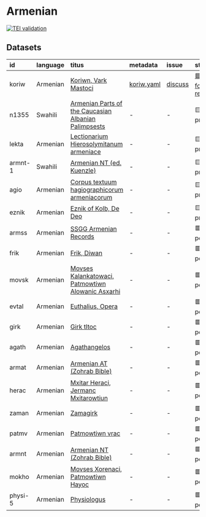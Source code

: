 # Armenian
[![TEI validation](https://github.com/TITUS-2-0/armenian/actions/workflows/validate.yaml/badge.svg?branch=main)](https://github.com/TITUS-2-0/armenian/actions/workflows/validate.yaml)
## Datasets
| id      | language   | titus                                                                                                                   | metadata                                                                         | issue                                                     | status                                                              |
|:--------|:-----------|:------------------------------------------------------------------------------------------------------------------------|:---------------------------------------------------------------------------------|:----------------------------------------------------------|:--------------------------------------------------------------------|
| koriw   | Armenian   | [Koriwn, Vark Mastoci](http://titus.uni-frankfurt.de/texte/etcs/arm/koriwn/koriw.htm)                                   | [koriw.yaml](https://github.com/TITUS-2-0/metadata/blob/main/curated/koriw.yaml) | [discuss](https://github.com/TITUS-2-0/armenian/issues/1) | [🟦 ready for review](https://github.com/TITUS-2-0/armenian/pull/2) |
| n1355   | Swahili    | [Armenian Parts of the Caucasian Albanian Palimpsests](http://titus.uni-frankfurt.de/texte/etcc/arm/n1355arm/n1355.htm) | -                                                                                | -                                                         | 🟨 in progress                                                      |
| lekta   | Armenian   | [Lectionarium Hierosolymitanum armeniace](http://titus.uni-frankfurt.de/texte/etcs/arm/lektarm/lekta.htm)               | -                                                                                | -                                                         | 🟨 in progress                                                      |
| armnt-1 | Swahili    | [Armenian NT (ed. Kuenzle)](http://titus.uni-frankfurt.de/texte/etcc/arm/armntbk/armnt.htm)                             | -                                                                                | -                                                         | 🟨 in progress                                                      |
| agio    | Armenian   | [Corpus textuum hagiographicorum armeniacorum](http://titus.uni-frankfurt.de/texte/etcs/arm/agio/agio.htm)              | -                                                                                | -                                                         | 🟨 in progress                                                      |
| eznik   | Armenian   | [Eznik of Kolb, De Deo](http://titus.uni-frankfurt.de/texte/etcs/arm/eznik/eznik.htm)                                   | -                                                                                | -                                                         | 🟨 in progress                                                      |
| armss   | Armenian   | [SSGG Armenian Records](http://titus.uni-frankfurt.de/texte/etce/cauc/armen/armssgg/armss.htm)                          | -                                                                                | -                                                         | 🟥 pending                                                          |
| frik    | Armenian   | [Frik, Diwan](http://titus.uni-frankfurt.de/texte/etcs/arm/frik/frik.htm)                                               | -                                                                                | -                                                         | 🟥 pending                                                          |
| movsk   | Armenian   | [Movses Kalankatowaci, Patmowtiwn Alowanic Asxarhi](http://titus.uni-frankfurt.de/texte/etcs/arm/movskal/movsk.htm)     | -                                                                                | -                                                         | 🟥 pending                                                          |
| evtal   | Armenian   | [Euthalius, Opera](http://titus.uni-frankfurt.de/texte/etcs/arm/evtali/evtal.htm)                                       | -                                                                                | -                                                         | 🟥 pending                                                          |
| girk    | Armenian   | [Girk tltoc](http://titus.uni-frankfurt.de/texte/etcs/arm/girk/girk.htm)                                                | -                                                                                | -                                                         | 🟥 pending                                                          |
| agath   | Armenian   | [Agathangelos](http://titus.uni-frankfurt.de/texte/etcs/arm/agath/agath.htm)                                            | -                                                                                | -                                                         | 🟥 pending                                                          |
| armat   | Armenian   | [Armenian AT (Zohrab Bible)](http://titus.uni-frankfurt.de/texte/etcs/arm/zohrab/armat/armat.htm)                       | -                                                                                | -                                                         | 🟥 pending                                                          |
| herac   | Armenian   | [Mxitar Heraci, Jermanc Mxitarowtiun](http://titus.uni-frankfurt.de/texte/etcs/arm/heraci/herac.htm)                    | -                                                                                | -                                                         | 🟥 pending                                                          |
| zaman   | Armenian   | [Zamagirk](http://titus.uni-frankfurt.de/texte/etcs/arm/zamanak/zaman.htm)                                              | -                                                                                | -                                                         | 🟥 pending                                                          |
| patmv   | Armenian   | [Patmowtiwn vrac](http://titus.uni-frankfurt.de/texte/etcs/arm/patmvrac/patmv.htm)                                      | -                                                                                | -                                                         | 🟥 pending                                                          |
| armnt   | Armenian   | [Armenian NT (Zohrab Bible)](http://titus.uni-frankfurt.de/texte/etcs/arm/zohrab/armnt/armnt.htm)                       | -                                                                                | -                                                         | 🟥 pending                                                          |
| mokho   | Armenian   | [Movses Xorenaci, Patmowtiwn Hayoc](http://titus.uni-frankfurt.de/texte/etcs/arm/mokhor/mokho.htm)                      | -                                                                                | -                                                         | 🟥 pending                                                          |
| physi-5 | Armenian   | [Physiologus](http://titus.uni-frankfurt.de/texte/etcs/arm/physiom/physi.htm)                                           | -                                                                                | -                                                         | 🟥 pending                                                          |